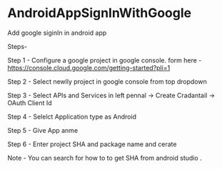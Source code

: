 # AndroidAppSignInWithGoogle
Add google siginIn in android app 

Steps- 

Step 1 - Configure a google project in google console. form here - https://console.cloud.google.com/getting-started?pli=1

Step 2 -  Select newlly project in google console from top dropdown 

Step 3 - Select APIs and Services in left pennal -> Create Cradantail -> OAuth Client Id

Step 4 - Selelct Application type as Android 

Step 5 - Give App anme 

Step 6 - Enter project SHA and package name and cerate 

Note - You can search for how to to get SHA from android studio . 

